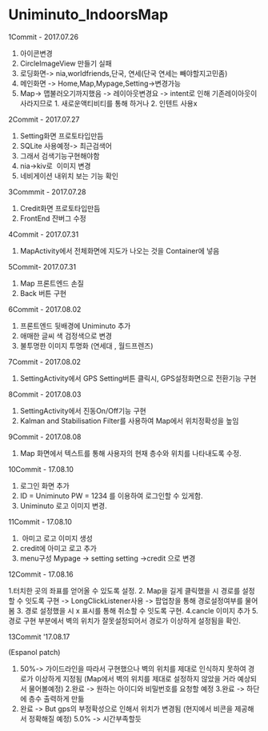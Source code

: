 # Uniminuto_IndoorsMap

1Commit - 2017.07.26
1. 아이콘변경
2. CircleImageView 만들기 실패
3. 로딩화면-> nia,worldfriends,단국, 연세(단국 연세는 빼야할지고민좀)
4. 메인화면 -> Home,Map,Mypage,Setting->변경가능
5. Map-> 맵불러오기까지했음 -> 레이아웃변경요 -> intent로 인해 기존레이아웃이 사라지므로 1. 새로운액티비티를 통해 하거나
                                                                                   2. 인텐트 사용x



2Commit - 2017.07.27
1. Setting화면 프로토타입만듬
2. SQLite 사용예정-> 최근검색어
3. 그래서 검색기능구현해야함
4. nia->kiv로  이미지 변경
5. 네비게이션 내위치 보는 기능 확인



3Commmit - 2017.07.28
1. Credit화면 프로토타입만듬
2. FrontEnd 잔버그 수정




4Commit - 2017.07.31
1. MapActivity에서 전체화면에 지도가 나오는 것을 Container에 넣음



5Commit- 2017.07.31
1. Map 프론트엔드 손질
2. Back 버튼 구현 


6Commit - 2017.08.02
1. 프론트엔드 뒷배경에 Uniminuto 추가
2. 애매한 글씨 색 검정색으로 변경
3. 불투명한 이미지 투명화 (연세대 , 월드프렌즈)



7Commit - 2017.08.02
1. SettingActivity에서 GPS Setting버튼 클릭시, GPS설정화면으로 전환기능 구현



8Commit - 2017.08.03
1. SettingActivity에서 진동On/Off기능 구현
2. Kalman and Stabilisation Filter를 사용하여 Map에서 위치정확성을 높임


9Commit - 2017.08.08

1. Map 화면에서 텍스트를 통해 사용자의 현재 층수와 위치를 나타내도록 수정.

10Commit - 17.08.10
1. 로그인 화면 추가 
2. ID = Uniminuto
   PW = 1234
를 이용하여 로그인할 수 있게함.
3. Uniminuto 로고 이미지 변경.

11Commit - 17.08.10
1.  아미고 로고 이미지 생성
2. credit에 아미고 로고 추가
3. menu구성 Mypage -> setting
                 setting ->credit
으로 변경



12Commit - 17.08.16

1.터치한 곳의 좌표를 얻어올 수 있도록 설정.
2. Map을 길게 클릭했을 시 경로를 설정할 수 잇도록 구현
-> LongClickListener사용
-> 팝업창을 통해 경로설정여부를 물어봄
3. 경로 설정했을 시 x 표시를 통해 취소할 수 잇도록 구현.
4.cancle 이미지 추가
5. 경로 구현 부분에서 벽의 위치가 잘못설정되어서 경로가 이상하게 설정됨을 확인.

13Commit '17.08.17

(Espanol patch)


1. 50%-> 가이드라인을 따라서 구현했으나 벽의 위치를 제대로 인식하지 못하여 경로가 이상하게 지정됨 (Map에서 벽의 위치를 제대로 설정하지 않았을 거라 예상되서 물어볼예정)
2.완료 -> 원하는 아이디와 비밀번호를 요청할 예정
3.완료 -> 하단에 층수 출력하게 만듦
4. 완료 -> But gps의 부정확성으로 인해서 위치가 변경됨 (현지에서 비콘을 제공해서 정확해질 예정)
5.0% -> 시간부족할듯
